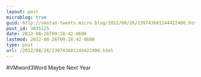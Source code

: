 ```yaml
---
layout: post
microblog: true
guid: http://vmstan-tweets.micro.blog/2012/08/26/239743681144422400.html
post_id: 3035125
date: 2012-08-26T09:18:42-0600
lastmod: 2012-08-26T09:18:42-0600
type: post
url: /2012/08/26/239743681144422400.html
---
```

#VMword3Word Maybe Next Year
